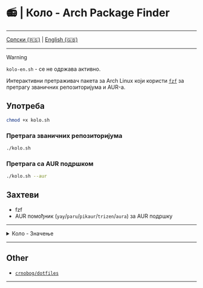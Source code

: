 # 📻 | Коло - Arch Package Finder

---

[Српски (🇷🇸)](README.md) | [English (🇬🇧)](README-en.md)

---

> [!WARNING]
> `kolo-en.sh` - се не одржава активно.

Интерактивни претраживач пакета за Arch Linux који користи [`fzf`](https://github.com/junegunn/fzf) за претрагу званичних репозиторијума и AUR-а.

## Употреба

```bash
chmod +x kolo.sh
```

### Претрага званичних репозиторијума

```bash
./kolo.sh
```

### Претрага са AUR подршком

```bash
./kolo.sh --aur
```

## Захтеви

- fzf
- AUR помођник (`yay`/`paru`/`pikaur`/`trizen`/`aura`) за AUR подршку

---

<details>
<summary>Коло - Значење</summary>

- Коло (игра): Српски традиционални плес у кругу са ритмичким покретима, обично у друштву.

- Електрично коло: Пут за проток електричне струје, који укључује извор напајања и електронске компоненте.

</details>

---

## Other

- [`crnobog/dotfiles`](https://github.com/crnobog69/dotfiles)

---
